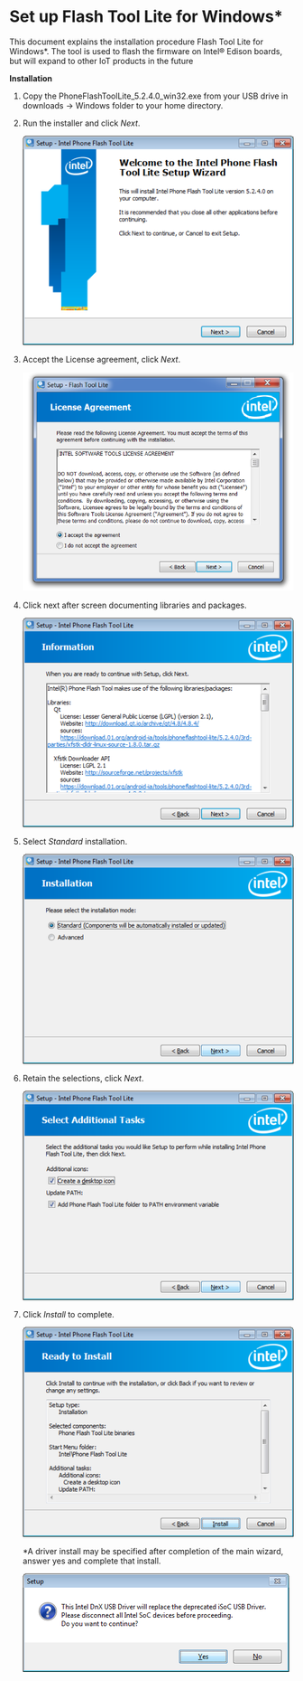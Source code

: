 # Set up Flash Tool Lite for Windows*

This document explains the installation procedure Flash Tool Lite for Windows*. The tool is used to flash the firmware on Intel® Edison boards, but will expand to other IoT products in the future

**Installation**

1. Copy the PhoneFlashToolLite_5.2.4.0_win32.exe from your USB drive in downloads -> Windows folder to your home directory.
2. Run the installer and click *Next*.
  
   ![Install Flash Tool Lite](images/install_flash_tool_firmware.png)

3. Accept the License agreement, click *Next*.

   ![Accept License Agreement](images/accept_license_firmware.png)
   
4. Click next after screen documenting libraries and packages.

   ![Click Next after libraries](images/next_libraries_firmware.png)
   
5. Select *Standard* installation. 

   ![Select Standard](images/select_standard_firmware.png)
   
6. Retain the selections, click *Next*.

   ![Retain Selections](images/retain_selection_firmware.png)
   
7. Click *Install* to complete.

   ![Click Install](images/click_install_firmware.png)
   
   *A driver install may be specified after completion of the main wizard, answer yes and complete that install.
   
   ![Install DnX USB drivers](images/dnx_usb_firmware.png)
   
